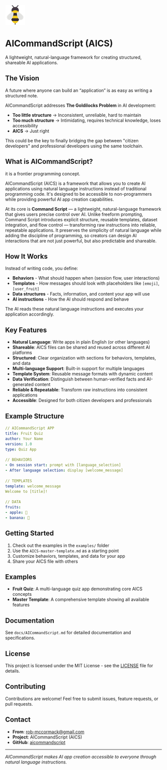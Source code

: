 ![AICommandScript Logo](images/bee-64.png)

# AICommandScript (AICS)

A lightweight, natural-language framework for creating structured, shareable AI applications.

## The Vision

A future where anyone can build  an “application” is as easy as writing a structured note.

AICommandScript addresses **The Goldilocks Problem** in AI development:

- **Too little structure** → Inconsistent, unreliable, hard to maintain
- **Too much structure** → Intimidating, requires technical knowledge, loses accessibility
- **AICS** → Just right

This could be the key to finally bridging the gap between "citizen developers" and professional developers using the same toolchain.

## What is AICommandScript?

it is a frontier programming concept. 

AICommandScript (AICS) is a framework that allows you to create AI applications using natural language instructions instead of traditional programming code. It's designed to be accessible to non-programmers while providing powerful AI app creation capabilities.

At its core is **Command Script** — a lightweight, natural-language framework that gives users precise control over AI. Unlike freeform prompting, Command Script introduces explicit structure, reusable templates, dataset integration, and flow control — transforming raw instructions into reliable, repeatable applications. It preserves the simplicity of natural language while adding the discipline of programming, so creators can design AI interactions that are not just powerful, but also predictable and shareable.

## How It Works

Instead of writing code, you define:

- **Behaviors** - What should happen when (session flow, user interactions)
- **Templates** - How messages should look with placeholders like `[emoji]`, `[user_fruit]`
- **Data structures** - Facts, information, and content your app will use
- **AI instructions** - How the AI should respond and behave

The AI reads these natural language instructions and executes your application accordingly.

## Key Features

- **Natural Language**: Write apps in plain English (or other languages)
- **Shareable**: AICS files can be shared and reused across different AI platforms
- **Structured**: Clear organization with sections for behaviors, templates, and data
- **Multi-language Support**: Built-in support for multiple languages
- **Template System**: Reusable message formats with dynamic content
- **Data Verification**: Distinguish between human-verified facts and AI-generated content
- **Reliable & Repeatable**: Transform raw instructions into consistent applications
- **Accessible**: Designed for both citizen developers and professionals

## Example Structure

```yaml
// AICommandScript APP
title: Fruit Quiz
author: Your Name
version: 1.0
type: Quiz App

// BEHAVIORS
- On session start: prompt with [language_selection]
- After language selection: display [welcome_message]

// TEMPLATES
template: welcome_message
Welcome to [title]!

// DATA
fruits:
- apple: 🍎
- banana: 🍌
```

## Getting Started

1. Check out the examples in the `examples/` folder
2. Use the `AICS-master-template.md` as a starting point
3. Customize behaviors, templates, and data for your app
4. Share your AICS file with others

## Examples

- **Fruit Quiz**: A multi-language quiz app demonstrating core AICS concepts
- **Master Template**: A comprehensive template showing all available features

## Documentation

See `docs/AICommandScript.md` for detailed documentation and specifications.

## License

This project is licensed under the MIT License - see the [LICENSE](LICENSE) file for details.

## Contributing

Contributions are welcome! Feel free to submit issues, feature requests, or pull requests.

## Contact

- **From**: rob-mccormack@gmail.com
- **Project**: AICommandScript (AICS)
- **GitHub**: [aicommandscript](https://github.com/simplertasks/aicommandscript)

---

_AICommandScript makes AI app creation accessible to everyone through natural language instructions._
